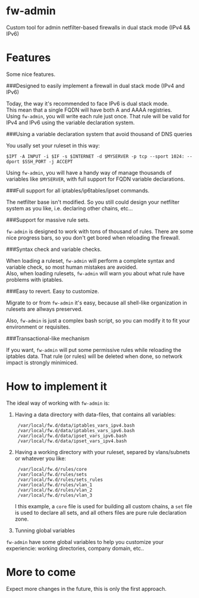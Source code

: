 fw-admin
========

Custom tool for admin netfilter-based firewalls in dual stack mode (IPv4 &amp;&amp; IPv6)

Features
========

Some nice features.

###Designed to easily implement a firewall in dual stack mode (IPv4 and IPv6)

Today, the way it's recommended to face IPv6 is dual stack mode.  
This mean that a single FQDN will have both A and AAAA registries.  
Using `fw-admin`, you will write each rule just once. That rule will be valid for IPv4 and IPv6 using the variable declaration system.  


###Using a variable declaration system that avoid thousand of DNS queries

You usally set your ruleset in this way:  

`$IPT -A INPUT -i $IF -s $INTERNET -d $MYSERVER -p tcp --sport 1024: --dport $SSH_PORT -j ACCEPT`  

Using `fw-admin`, you will have a handy way of manage thousands of variables like `$MYSERVER`, with full support for FQDN variable declarations.

###Full support for all iptables/ip6tables/ipset commands.

The netfilter base isn't modified. So you still could design your netfilter system as you like, i.e. declaring other chains, etc...


###Support for massive rule sets.

`fw-admin` is designed to work with tons of thousand of rules. There are some nice progress bars, so you don't get bored when reloading the firewall.

###Syntax check and variable checks.

When loading a ruleset, `fw-admin` will perform a complete syntax and variable check, so most human mistakes are avoided.  
Also, when loading rulesets, `fw-admin` will warn you about what rule have problems with iptables.


###Easy to revert. Easy to customize.

Migrate to or from `fw-admin` it's easy, because all shell-like organization in rulesets are allways preserved.

Also, `fw-admin` is just a complex bash script, so you can modify it to fit your environment or requisites.


###Transactional-like mechanism

If you want, `fw-admin` will put some permissive rules while reloading the iptables data. That rule (or rules) will be deleted when done, so network impact is strongly minimiced.


How to implement it
===================

The ideal way of working with `fw-admin` is:  

1. Having a data directory with data-files, that contains all variables:

		/var/local/fw.d/data/iptables_vars_ipv4.bash
		/var/local/fw.d/data/iptables_vars_ipv6.bash
		/var/local/fw.d/data/ipset_vars_ipv6.bash
		/var/local/fw.d/data/ipset_vars_ipv4.bash

2. Having a working directory with your ruleset, separed by vlans/subnets or whatever you like:

		/var/local/fw.d/rules/core
		/var/local/fw.d/rules/sets
		/var/local/fw.d/rules/sets_rules
		/var/local/fw.d/rules/vlan_1
		/var/local/fw.d/rules/vlan_2
		/var/local/fw.d/rules/vlan_3

	I this example, a `core` file is used for building all custom chains, a `set` file is used to declare all sets, and all others files are pure rule declaration zone.  

3. Tunning global variables

`fw-admin` have some global variables to help you customize your experiencie: working directories, company domain, etc..



More to come
============

Expect more changes in the future, this is only the first approach.
